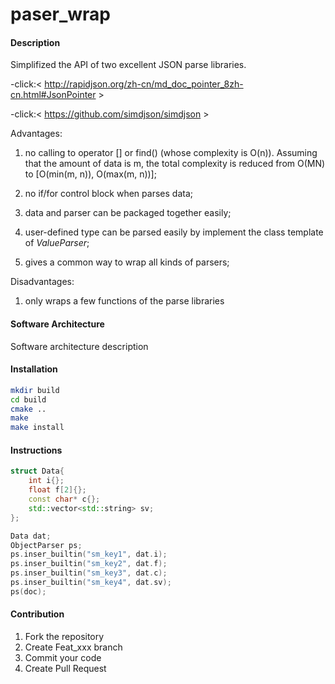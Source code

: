 # paser_wrap

#### Description

Simplifized the API of two excellent JSON parse libraries.

-click:< <http://rapidjson.org/zh-cn/md_doc_pointer_8zh-cn.html#JsonPointer> >

-click:< <https://github.com/simdjson/simdjson> >

Advantages:

1. no calling to operator [] or find() (whose complexity is O(n)). Assuming that the amount of data is m, the total complexity is reduced from O(MN) to [O(min(m, n)), O(max(m, n))];

2. no if/for control block when parses data;

3. data and parser can be packaged together easily;

4. user-defined type can be parsed easily by implement the class template of $ValueParser$;

5. gives a common way to wrap all kinds of parsers;

Disadvantages:

1. only wraps a few functions of the parse libraries

#### Software Architecture

Software architecture description

#### Installation

``` bash
mkdir build
cd build
cmake ..
make
make install
```

#### Instructions

``` c++
struct Data{
    int i{};
    float f[2]{};
    const char* c{};
    std::vector<std::string> sv;
};

Data dat;
ObjectParser ps;
ps.inser_builtin("sm_key1", dat.i);
ps.inser_builtin("sm_key2", dat.f);
ps.inser_builtin("sm_key3", dat.c);
ps.inser_builtin("sm_key4", dat.sv);
ps(doc);
```

#### Contribution

1. Fork the repository
2. Create Feat_xxx branch
3. Commit your code
4. Create Pull Request

